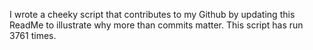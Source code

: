 I wrote a cheeky script that contributes to my Github by updating this ReadMe to illustrate why more than commits matter. This script has run 3761 times.